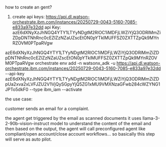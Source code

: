 how to create an gent?
1. create api keys:
https://api.dl.watson-orchestrate.ibm.com/instances/20250729-0043-5160-7085-e833a97e32dd
api Key: azE6dXNyXzJhNGQ4YTY1LTYyNDgtM2RlOC1iMDFjLWZiYjQ3ODRlMmZiZDpDNTNhRnc0cEZlZzNZaUZscEtON0pYTklMUFFSZ0ZXTTZpQk9MYnRZOVM0PTpaRVgw

azE6dXNyXzJhNGQ4YTY1LTYyNDgtM2RlOC1iMDFjLWZiYjQ3ODRlMmZiZDpDNTNhRnc0cEZlZzNZaUZscEtON0pYTklMUFFSZ0ZXTTZpQk9MYnRZOVM0PTpaRVgw
orchestrate env add -n watsonx_adk -u https://api.dl.watson-orchestrate.ibm.com/instances/20250729-0043-5160-7085-e833a97e32dd --api-key azE6dXNyXzJhNGQ4YTY1LTYyNDgtM2RlOC1iMDFjLWZiYjQ3ODRlMmZiZDpUa2xva2xLVFJZU2V1VjQySGpyYjQ5ZG1xMU9VMXNzaGFwb284cWZYNG1JPTo5dkF0 --type ibm_iam --activate


the use case:

customer sends an email for a complaint.

the agent get triggered by the email as scanned documents it uses llama-3-2-90b-vision-instruct model to understand the content of the email and then based on the output, the agent will call preconfigured agent
like compliant/open account/close account workflows... so basically this step will serve as auto pilot.

